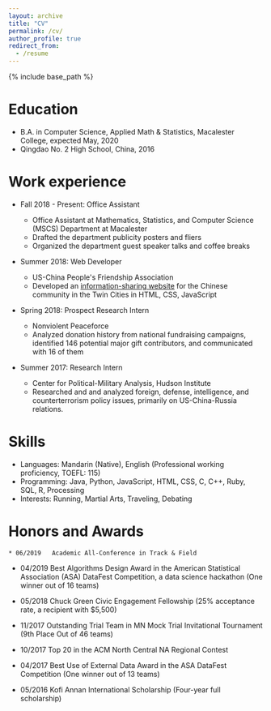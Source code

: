 ```yaml
---
layout: archive
title: "CV"
permalink: /cv/
author_profile: true
redirect_from:
  - /resume
---
```


{% include base_path %}

Education
======
* B.A. in Computer Science, Applied Math & Statistics, Macalester College, expected May, 2020
* Qingdao No. 2 High School, China, 2016

Work experience
======
* Fall 2018 - Present: Office Assistant
  * Office Assistant at Mathematics, Statistics, and Computer Science (MSCS) Department at Macalester
  * Drafted the department publicity posters and fliers
  * Organized the department guest speaker talks and coffee breaks

* Summer 2018: Web Developer
  * US-China People's Friendship Association
  * Developed an [information-sharing website](https://uscpfa-mn.org) for the Chinese community in the Twin Cities in
HTML, CSS, JavaScript

* Spring 2018: Prospect Research Intern
  * Nonviolent Peaceforce
  * Analyzed donation history from national fundraising campaigns, identified 146 potential
major gift contributors, and communicated with 16 of them

* Summer 2017: Research Intern
  * Center for Political-Military Analysis, Hudson Institute
  * Researched and and analyzed foreign, defense, intelligence, and counterterrorism policy issues, primarily on US-China-Russia relations.

Skills
======
* Languages: Mandarin (Native), English (Professional working proficiency, TOEFL: 115)
* Programming: Java, Python, JavaScript, HTML, CSS, C, C++, Ruby, SQL, R, Processing
* Interests: Running, Martial Arts, Traveling, Debating

Honors and Awards
======
	* 06/2019	Academic All-Conference in Track & Field

  * 04/2019	Best Algorithms Design Award in the American Statistical Association (ASA) DataFest Competition, a data science hackathon (One winner out of 16 teams)

  * 05/2018	Chuck Green Civic Engagement Fellowship (25% acceptance rate, a recipient with $5,500)

  * 11/2017	Outstanding Trial Team in MN Mock Trial Invitational Tournament (9th Place Out of 46 teams)

  * 10/2017	Top 20 in the ACM North Central NA Regional Contest

  * 04/2017	Best Use of External Data Award in the ASA DataFest Competition (One winner out of 13 teams)

  * 05/2016	Kofi Annan International Scholarship (Four-year full scholarship)
